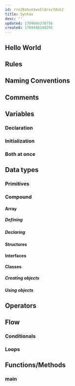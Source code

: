 ```yaml
---
id: rre28shun1wx5ldrxs7dsk2
title: Syntax
desc: ''
updated: 1709666378756
created: 1709446248295
---
```


## Hello World

## Rules

## Naming Conventions

## Comments

## Variables 

### Declaration

### Initialization

### Both at once

## Data types

### Primitives

### Compound
 
#### Array

##### Defining

##### Declaring


#### Structures
#### Interfaces

#### Classes

##### Creating objects

##### Using objects



## Operators

## Flow

### Conditionals

### Loops

## Functions/Methods

### main



